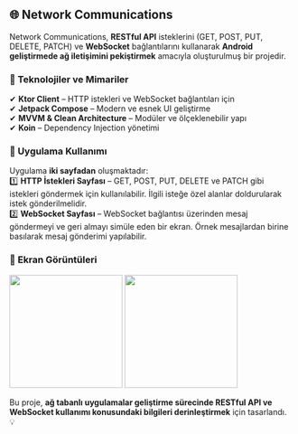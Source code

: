 ## 🌐 Network Communications  

Network Communications, **RESTful API** isteklerini (GET, POST, PUT, DELETE, PATCH) ve **WebSocket** bağlantılarını kullanarak **Android geliştirmede ağ iletişimini pekiştirmek** amacıyla oluşturulmuş bir projedir.  

### 🚀 Teknolojiler ve Mimariler  
✔ **Ktor Client** – HTTP istekleri ve WebSocket bağlantıları için  
✔ **Jetpack Compose** – Modern ve esnek UI geliştirme  
✔ **MVVM & Clean Architecture** – Modüler ve ölçeklenebilir yapı  
✔ **Koin** – Dependency Injection yönetimi  

### 📱 Uygulama Kullanımı  
Uygulama **iki sayfadan** oluşmaktadır:  
1️⃣ **HTTP İstekleri Sayfası** – GET, POST, PUT, DELETE ve PATCH gibi istekleri göndermek için kullanılabilir. İlgili isteğe özel alanlar doldurularak istek gönderilmelidir.  
2️⃣ **WebSocket Sayfası** – WebSocket bağlantısı üzerinden mesaj göndermeyi ve geri almayı simüle eden bir ekran. Örnek mesajlardan birine basılarak mesaj gönderimi yapılabilir.  

### 📸 Ekran Görüntüleri  

<img src="https://github.com/user-attachments/assets/ba89f5c6-a3cd-437e-a3be-3263c8674e00" width="200"/>
<img src="https://github.com/user-attachments/assets/0bfb137e-c7ef-4ac9-bef6-ff0f36f0fab2" width="200"/>

Bu proje, **ağ tabanlı uygulamalar geliştirme sürecinde RESTful API ve WebSocket kullanımı konusundaki bilgileri derinleştirmek** için tasarlandı. 💡
